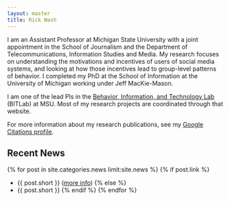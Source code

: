 ```yaml
---
layout: master
title: Rick Wash
---
```


I am an Assistant Professor at Michigan State University with a joint appointment in the School of Journalism and the
Department of Telecommunications, Information Studies and Media. My research focuses on understanding the motivations
and incentives of users of social media systems, and looking at how those incentives lead to group-level patterns of
behavior. I completed my PhD at the School of Information at the University of Michigan working under Jeff MacKie-Mason. 

I am one of the lead PIs in the [Behavior, Information, and Technology Lab](http://bitlab.cas.msu.edu) (BITLab) at MSU.
Most of my research projects are coordinated through that website.

For more information about my research publications, see my [Google Citations profile](http://scholar.google.com/citations?user=ef0ApTwAAAAJ).

Recent News
-----------

{% for post in site.categories.news limit:site.news %}
{% if post.link %}
* {{ post.short }} ([more info]({{post.url}}))
{% else %}
* {{ post.short }}
{% endif %}
{% endfor %}


